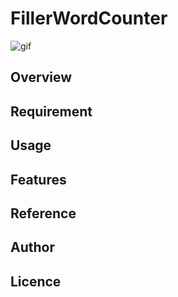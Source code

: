 

# FillerWordCounter

![gif](https://github.com/okuzaki1208/FillerWordCounter/blob/main/Sample_image/sample.gif)



## Overview

## Requirement

## Usage

## Features

## Reference

## Author

## Licence
